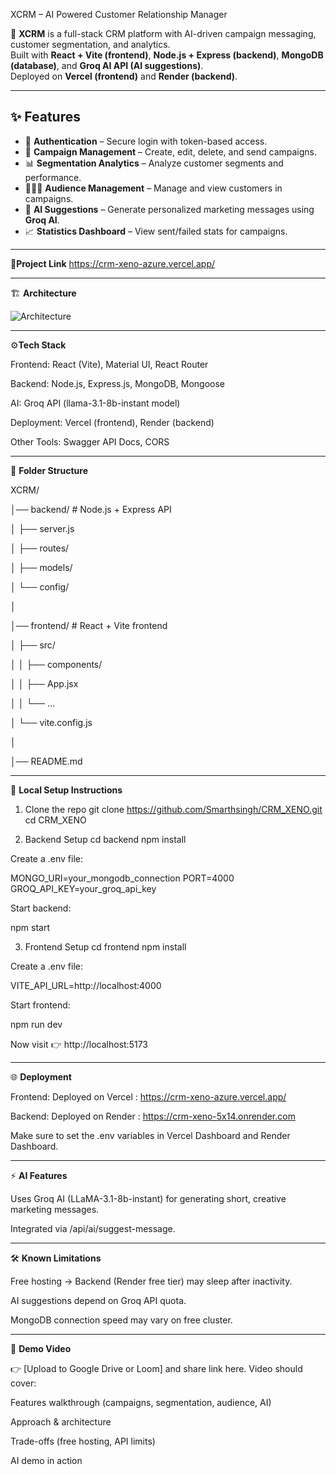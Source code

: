 XCRM – AI Powered Customer Relationship Manager

🚀 **XCRM** is a full-stack CRM platform with AI-driven campaign messaging, customer segmentation, and analytics.  
Built with **React + Vite (frontend)**, **Node.js + Express (backend)**, **MongoDB (database)**, and **Groq AI API (AI suggestions)**.  
Deployed on **Vercel (frontend)** and **Render (backend)**.

---

## ✨ Features
- 🔑 **Authentication** – Secure login with token-based access.
- 📢 **Campaign Management** – Create, edit, delete, and send campaigns.
- 📊 **Segmentation Analytics** – Analyze customer segments and performance.
- 🧑‍🤝‍🧑 **Audience Management** – Manage and view customers in campaigns.
- 🤖 **AI Suggestions** – Generate personalized marketing messages using **Groq AI**.
- 📈 **Statistics Dashboard** – View sent/failed stats for campaigns.

---

🔗**Project Link**
https://crm-xeno-azure.vercel.app/

---

🏗️ **Architecture**

![Architecture]([https://i.imgur.com/example.png](https://drive.google.com/file/d/1KCGXSsMHC7EaIfWcq32S-EFMZ52kpfV3/view?usp=share_link))


---
⚙️**Tech Stack**

Frontend: React (Vite), Material UI, React Router

Backend: Node.js, Express.js, MongoDB, Mongoose

AI: Groq API (llama-3.1-8b-instant model)

Deployment: Vercel (frontend), Render (backend)

Other Tools: Swagger API Docs, CORS

---

📂 **Folder Structure**

XCRM/

│── backend/  # Node.js + Express API

│  ├── server.js

│   ├── routes/

│   ├── models/

│   └── config/

│

│── frontend/          # React + Vite frontend

│   ├── src/

│   │   ├── components/

│   │   ├── App.jsx

│   │   └── ...

│   └── vite.config.js

│

│── README.md


---

🚀 **Local Setup Instructions**
1. Clone the repo
git clone https://github.com/Smarthsingh/CRM_XENO.git
cd CRM_XENO

2. Backend Setup
cd backend
npm install


Create a .env file:

MONGO_URI=your_mongodb_connection
PORT=4000
GROQ_API_KEY=your_groq_api_key


Start backend:

npm start

3. Frontend Setup
cd frontend
npm install


Create a .env file:

VITE_API_URL=http://localhost:4000


Start frontend:

npm run dev


Now visit 👉 http://localhost:5173

---

🌐 **Deployment**

Frontend: Deployed on Vercel : https://crm-xeno-azure.vercel.app/

Backend: Deployed on Render : https://crm-xeno-5x14.onrender.com

Make sure to set the .env variables in Vercel Dashboard and Render Dashboard.
 
---

⚡ **AI Features**

Uses Groq AI (LLaMA-3.1-8b-instant) for generating short, creative marketing messages.

Integrated via /api/ai/suggest-message.

---

🛠️ **Known Limitations**

Free hosting → Backend (Render free tier) may sleep after inactivity.

AI suggestions depend on Groq API quota.

MongoDB connection speed may vary on free cluster.

---

🎥 **Demo Video**

👉 [Upload to Google Drive or Loom] and share link here.
Video should cover:

Features walkthrough (campaigns, segmentation, audience, AI)

Approach & architecture

Trade-offs (free hosting, API limits)

AI demo in action









